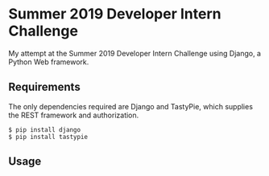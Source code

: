 # Summer 2019 Developer Intern Challenge
My attempt at the Summer 2019 Developer Intern Challenge using Django, a Python Web framework.

## Requirements
The only dependencies required are Django and TastyPie, which supplies the REST framework and authorization.
```
$ pip install django
$ pip install tastypie
```

## Usage
